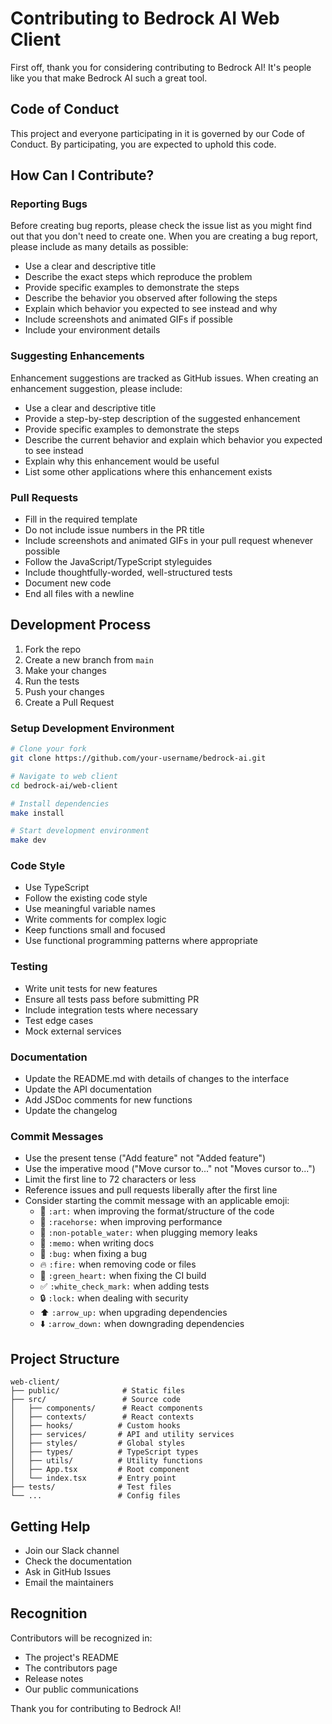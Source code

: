 # Contributing to Bedrock AI Web Client

First off, thank you for considering contributing to Bedrock AI! It's people like you that make Bedrock AI such a great tool.

## Code of Conduct

This project and everyone participating in it is governed by our Code of Conduct. By participating, you are expected to uphold this code.

## How Can I Contribute?

### Reporting Bugs

Before creating bug reports, please check the issue list as you might find out that you don't need to create one. When you are creating a bug report, please include as many details as possible:

* Use a clear and descriptive title
* Describe the exact steps which reproduce the problem
* Provide specific examples to demonstrate the steps
* Describe the behavior you observed after following the steps
* Explain which behavior you expected to see instead and why
* Include screenshots and animated GIFs if possible
* Include your environment details

### Suggesting Enhancements

Enhancement suggestions are tracked as GitHub issues. When creating an enhancement suggestion, please include:

* Use a clear and descriptive title
* Provide a step-by-step description of the suggested enhancement
* Provide specific examples to demonstrate the steps
* Describe the current behavior and explain which behavior you expected to see instead
* Explain why this enhancement would be useful
* List some other applications where this enhancement exists

### Pull Requests

* Fill in the required template
* Do not include issue numbers in the PR title
* Include screenshots and animated GIFs in your pull request whenever possible
* Follow the JavaScript/TypeScript styleguides
* Include thoughtfully-worded, well-structured tests
* Document new code
* End all files with a newline

## Development Process

1. Fork the repo
2. Create a new branch from `main`
3. Make your changes
4. Run the tests
5. Push your changes
6. Create a Pull Request

### Setup Development Environment

```bash
# Clone your fork
git clone https://github.com/your-username/bedrock-ai.git

# Navigate to web client
cd bedrock-ai/web-client

# Install dependencies
make install

# Start development environment
make dev
```

### Code Style

* Use TypeScript
* Follow the existing code style
* Use meaningful variable names
* Write comments for complex logic
* Keep functions small and focused
* Use functional programming patterns where appropriate

### Testing

* Write unit tests for new features
* Ensure all tests pass before submitting PR
* Include integration tests where necessary
* Test edge cases
* Mock external services

### Documentation

* Update the README.md with details of changes to the interface
* Update the API documentation
* Add JSDoc comments for new functions
* Update the changelog

### Commit Messages

* Use the present tense ("Add feature" not "Added feature")
* Use the imperative mood ("Move cursor to..." not "Moves cursor to...")
* Limit the first line to 72 characters or less
* Reference issues and pull requests liberally after the first line
* Consider starting the commit message with an applicable emoji:
    * 🎨 `:art:` when improving the format/structure of the code
    * 🐎 `:racehorse:` when improving performance
    * 🚱 `:non-potable_water:` when plugging memory leaks
    * 📝 `:memo:` when writing docs
    * 🐛 `:bug:` when fixing a bug
    * 🔥 `:fire:` when removing code or files
    * 💚 `:green_heart:` when fixing the CI build
    * ✅ `:white_check_mark:` when adding tests
    * 🔒 `:lock:` when dealing with security
    * ⬆️ `:arrow_up:` when upgrading dependencies
    * ⬇️ `:arrow_down:` when downgrading dependencies

## Project Structure

```
web-client/
├── public/              # Static files
├── src/                 # Source code
│   ├── components/      # React components
│   ├── contexts/        # React contexts
│   ├── hooks/          # Custom hooks
│   ├── services/       # API and utility services
│   ├── styles/         # Global styles
│   ├── types/          # TypeScript types
│   ├── utils/          # Utility functions
│   ├── App.tsx         # Root component
│   └── index.tsx       # Entry point
├── tests/              # Test files
└── ...                 # Config files
```

## Getting Help

* Join our Slack channel
* Check the documentation
* Ask in GitHub Issues
* Email the maintainers

## Recognition

Contributors will be recognized in:

* The project's README
* The contributors page
* Release notes
* Our public communications

Thank you for contributing to Bedrock AI! 